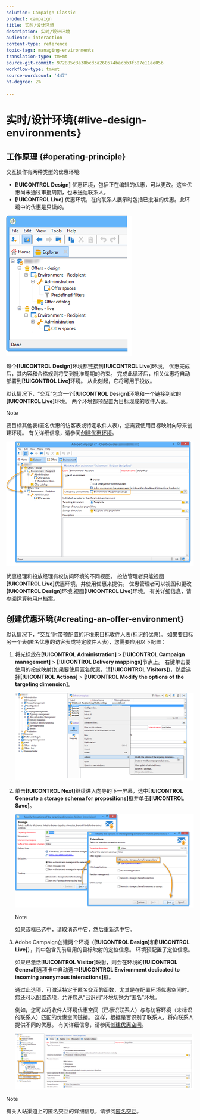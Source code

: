 ```yaml
---
solution: Campaign Classic
product: campaign
title: 实时/设计环境
description: 实时/设计环境
audience: interaction
content-type: reference
topic-tags: managing-environments
translation-type: tm+mt
source-git-commit: 972885c3a38bcd3a260574bacbb3f507e11ae05b
workflow-type: tm+mt
source-wordcount: '447'
ht-degree: 2%

---
```



# 实时/设计环境{#live-design-environments}

## 工作原理 {#operating-principle}

交互操作有两种类型的优惠环境:

* **[!UICONTROL Design]** 优惠环境，包括正在编辑的优惠，可以更改。这些优惠尚未通过审批周期，也未送达联系人。
* **[!UICONTROL Live]** 优惠环境，在向联系人展示时包括已批准的优惠。此环境中的优惠是只读的。

![](assets/offer_environments_overview_001.png)

每个&#x200B;**[!UICONTROL Design]**&#x200B;环境都链接到&#x200B;**[!UICONTROL Live]**&#x200B;环境。 优惠完成后，其内容和合格规则将受到批准周期的约束。 完成此循环后，相关优惠将自动部署到&#x200B;**[!UICONTROL Live]**&#x200B;环境。 从此刻起，它将可用于投放。

默认情况下，“交互”包含一个&#x200B;**[!UICONTROL Design]**&#x200B;环境和一个链接到它的&#x200B;**[!UICONTROL Live]**&#x200B;环境。 两个环境都预配置为目标现成的收件人表。

>[!NOTE]
>
>要目标其他表(匿名优惠的访客表或特定收件人表)，您需要使用目标映射向导来创建环境。 有关详细信息，请参阅[创建优惠环境](#creating-an-offer-environment)。

![](assets/offer_environments_overview_002.png)

优惠经理和投放经理有权访问环境的不同视图。 投放管理者只能视图&#x200B;**[!UICONTROL Live]**&#x200B;优惠环境，并使用优惠来提供。 优惠管理者可以视图和更改&#x200B;**[!UICONTROL Design]**&#x200B;环境,视图&#x200B;**[!UICONTROL Live]**&#x200B;环境。 有关详细信息，请参阅[运算符用户档案](../../interaction/using/operator-profiles.md)。

## 创建优惠环境{#creating-an-offer-environment}

默认情况下，“交互”附带预配置的环境来目标收件人表(标识的优惠)。 如果要目标另一个表(匿名优惠的访客表或特定收件人表)，您需要应用以下配置：

1. 将光标放在&#x200B;**[!UICONTROL Administration]** > **[!UICONTROL Campaign management]** > **[!UICONTROL Delivery mappings]**&#x200B;节点上。 右键单击要使用的投放映射(如果要使用匿名优惠，请&#x200B;**[!UICONTROL Visitors]**)，然后选择&#x200B;**[!UICONTROL Actions]** > **[!UICONTROL Modify the options of the targeting dimension]**。

   ![](assets/offer_env_anonymous_001.png)

1. 单击&#x200B;**[!UICONTROL Next]**&#x200B;继续进入向导的下一屏幕，选中&#x200B;**[!UICONTROL Generate a storage schema for propositions]**&#x200B;框并单击&#x200B;**[!UICONTROL Save]**。

   ![](assets/offer_env_anonymous_002.png)

   >[!NOTE]
   >
   >如果该框已选中，请取消选中它，然后重新选中它。

1. Adobe Campaign创建两个环境（**[!UICONTROL Design]**&#x200B;和&#x200B;**[!UICONTROL Live]**），其中包含先前启用的目标映射的定位信息。 环境预配置了定位信息。

   如果已激活&#x200B;**[!UICONTROL Visitor]**&#x200B;映射，则会在环境的&#x200B;**[!UICONTROL General]**&#x200B;选项卡中自动选中&#x200B;**[!UICONTROL Environment dedicated to incoming anonymous interactions]**&#x200B;框。

   通过此选项，可激活特定于匿名交互的函数，尤其是在配置环境优惠空间时。 您还可以配置选项，允许您从“已识别”环境切换为“匿名”环境。

   例如，您可以将收件人环境优惠空间（已标识联系人）与与访客环境（未标识的联系人）匹配的优惠空间链接。 这样，根据是否识别了联系人，将向联系人提供不同的优惠。 有关详细信息，请参阅[创建优惠空间](../../interaction/using/creating-offer-spaces.md)。

   ![](assets/offer_env_anonymous_003.png)

>[!NOTE]
>
>有关入站渠道上的匿名交互的详细信息，请参阅[匿名交互](../../interaction/using/anonymous-interactions.md)。

